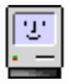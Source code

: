 <img src="data:image/png;base64,iVBORw0KGgoAAAANSUhEUgAAACAAAAAgCAMAAABEpIrGAAAABGdBTUEAANbY1E9YMgAAABl0RVh0U29mdHdhcmUAQWRvYmUgSW1hZ2VSZWFkeXHJZTwAAAAkUExURf///8zM/8zMzN0AAAC7AIiIiHd3d1VVVURERCIiIgAAAP///yfMzA8AAAAMdFJOU///////////////ABLfzs4AAABySURBVHjaxJPdCoAgDEbnT2Wf7/++pc3QMQoT6cBu3EGdcxRPoJNSkVLe6qBLCBIhBCOhKQKq+CYUyYwIwFiZqA7Rd0g9nPWSliTd/2G+4P29ygjBuSL8VMXr6EVsmTwwe6ERVuaSFGFhaqcRHu5wCDAA94cWAC9d/koAAAAASUVORK5CYII=" alt="Hello" width="240px" height="240px"/>
